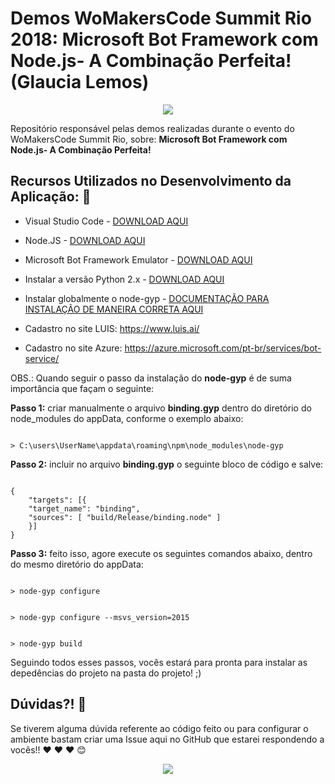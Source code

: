 # Demos WoMakersCode Summit Rio 2018: Microsoft Bot Framework com Node.js- A Combinação Perfeita! (Glaucia Lemos)

<p align="center">
  <img src="https://i.imgur.com/pA6SRQ6.gif"/>  
</p>

Repositório responsável pelas demos realizadas durante o evento do WoMakersCode Summit Rio, sobre: **Microsoft Bot Framework com Node.js- A Combinação Perfeita!** 


## Recursos Utilizados no Desenvolvimento da Aplicação: :rocket:

* Visual Studio Code - [DOWNLOAD AQUI](https://code.visualstudio.com/)
* Node.JS - [DOWNLOAD AQUI](https://nodejs.org/en/)
* Microsoft Bot Framework Emulator - [DOWNLOAD AQUI](https://github.com/Microsoft/BotFramework-Emulator/releases
)
* Instalar a versão Python 2.x - [DOWNLOAD AQUI](https://www.python.org/downloads/)
* Instalar globalmente o node-gyp - [DOCUMENTAÇÃO PARA INSTALAÇÃO DE MANEIRA CORRETA AQUI](https://github.com/nodejs/node-gyp)

* Cadastro no site LUIS: https://www.luis.ai/
* Cadastro no site Azure: https://azure.microsoft.com/pt-br/services/bot-service/

OBS.: Quando seguir o passo da instalação do **node-gyp** é de suma importância que façam o seguinte:

**Passo 1:** criar manualmente o arquivo **binding.gyp** dentro do diretório do node_modules do appData, conforme o exemplo abaixo:

```

> C:\users\UserName\appdata\roaming\npm\node_modules\node-gyp

```

**Passo 2:** incluir no arquivo **binding.gyp** o seguinte bloco de código e salve:

```

{
    "targets": [{
    "target_name": "binding",
    "sources": [ "build/Release/binding.node" ]
    }]
}

```

**Passo 3:** feito isso, agore execute os seguintes comandos abaixo, dentro do mesmo diretório do appData:

```

> node-gyp configure

```

```

> node-gyp configure --msvs_version=2015

```

```

> node-gyp build

```

Seguindo todos esses passos, vocês estará para pronta para instalar as depedências do projeto na pasta do projeto! ;)


## Dúvidas?! :triangular_flag_on_post:

Se tiverem alguma dúvida referente ao código feito ou para configurar o ambiente bastam criar uma Issue aqui no GitHub que estarei respondendo a vocês!! :heart: :heart: :heart: :blush:

<p align="center">
  <img src="https://i.imgur.com/dLSzYDT.gif"/>  
</p>
